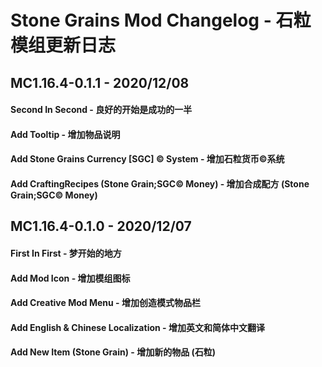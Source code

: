 # Stone Grains Mod Changelog - 石粒模组更新日志

## MC1.16.4-0.1.1 - 2020/12/08

#### Second In Second - 良好的开始是成功的一半

#### Add Tooltip - 增加物品说明

#### Add Stone Grains Currency \[SGC] © System - 增加石粒货币©系统

#### Add CraftingRecipes (Stone Grain;SGC© Money) - 增加合成配方 (Stone Grain;SGC© Money)

## MC1.16.4-0.1.0 - 2020/12/07

#### First In First - 梦开始的地方

#### Add Mod Icon - 增加模组图标

#### Add Creative Mod Menu - 增加创造模式物品栏

#### Add English & Chinese Localization - 增加英文和简体中文翻译

#### Add New Item (Stone Grain) - 增加新的物品 (石粒)